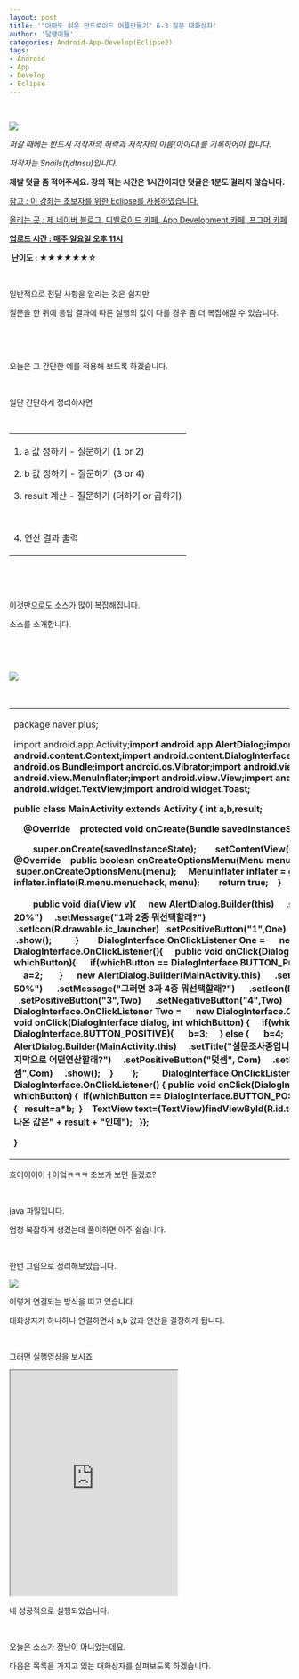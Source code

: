 ```yaml
---
layout: post
title: '"아마도 쉬운 안드로이드 어플만들기" 6-3 질문 대화상자'
author: '달팽이들'
categories: Android-App-Develop(Eclipse2)
tags:
- Android
- App
- Develop
- Eclipse
---
```



<script> location.href='https://cafe.naver.com/develoid/312301' ; </script>

<p>&nbsp;</p><p></p><p><img src="https://dthumb-phinf.pstatic.net/?src=%22http%3A%2F%2Fpostfiles3.naver.net%2F20130523_178%2Ftjdtnsu_1369283538974akCh1_JPEG%2Fand.jpg%3Ftype%3Dw2%22&amp;type=cafe_wa740"></p><p><i>퍼갈 때에는 반드시 저작자의 허락과 저작자의 이름(아이디)를 기록하어야 합니다.</i></p><p><i>저작자는 Snails(tjdtnsu)입니다.</i></p><p><strong>제발 덧글 좀 적어주세요. 강의 적는 시간은 1시간이지만 덧글은 1분도 걸리지 않습니다.</strong></p><p><u>참고 : 이 강좌는 초보자를 위한 Eclipse를 사용하였습니다.</u></p><p><u>올리는 곳 : 제 네이버 블로그, 디벨로이드 카페, App Development 카페, 프그머 카페</u></p><p><u><strong>업로드 시간 : 매주 일요일 오후 11시</strong></u><p></p><p>&nbsp;<strong>난이도 : ★★★★★</strong><strong>★☆</strong></p><p><strong>﻿</strong>&nbsp;</p><p>일반적으로 전달 사항을 알리는 것은 쉽지만</p><p>질문을 한 뒤에 응답 결과에 따른 실행의 값이 다를 경우 좀 더 복잡해질 수 있습니다.</p><p>﻿</p><p><strong></strong>&nbsp;</p><p>오늘은 그 간단한 예를 적용해 보도록 하겠습니다.</p><p>﻿</p><p>일단 간단하게 정리하자면&nbsp;</p><p>﻿&nbsp;</p><p></p>



<table><tbody><tr><td  ><p>1. a 값 정하기&nbsp;- 질문하기 (1 or 2)</p><p>2. b&nbsp;값 정하기 - 질문하기 (3 or 4)</p><p>3. result 계산 - 질문하기 (더하기 or 곱하기)</p><p>&nbsp;</p><p>4. 연산 결과 출력</p></td></tr></tbody></table><p>&nbsp;</p><p>﻿&nbsp;</p><p>이것만으로도 소스가 많이 복잡해집니다.&nbsp;</p><p>소스를 소개합니다.&nbsp;</p><p>﻿&nbsp;</p><p>﻿&nbsp;</p><p><img src="https://dthumb-phinf.pstatic.net/?src=%22http%3A%2F%2Fblogfiles.naver.net%2F20130922_257%2Ftjdtnsu_1379852008223ycdKq_PNG%2F%25C1%25A6%25B8%25F1_%25BE%25F8%25C0%25BD.png%22&amp;type=cafe_wa740">&nbsp;</p><p>&nbsp;</p>



<table><tbody><tr><td ><p>package naver.plus;</p><p>import android.app.Activity;<b>import android.app.AlertDialog;<b>import android.content.Context;<b>import android.content.DialogInterface;<b>import android.os.Bundle;<b>import android.os.Vibrator;<b>import android.view.Menu;<b>import android.view.MenuInflater;<b>import android.view.View;<b>import android.widget.EditText;<b>import android.widget.TextView;<b>import android.widget.Toast;</p><p>public class MainActivity extends Activity {<b>&nbsp;int a,b,result;<b>&nbsp;</p><p>&nbsp;&nbsp;&nbsp; @Override<b>&nbsp;&nbsp;&nbsp; protected void onCreate(Bundle savedInstanceState) {</p><p><b>&nbsp;&nbsp;&nbsp;&nbsp;&nbsp;&nbsp;&nbsp; super.onCreate(savedInstanceState);<b>&nbsp;&nbsp;&nbsp;&nbsp;&nbsp;&nbsp;&nbsp; setContentView(R.layout.activity_main);<b>&nbsp;&nbsp;&nbsp; }<b>&nbsp;&nbsp;&nbsp; <b>&nbsp;&nbsp;&nbsp; @Override<b>&nbsp;&nbsp;&nbsp; public boolean onCreateOptionsMenu(Menu menu) {<b>&nbsp;&nbsp;&nbsp; &nbsp;super.onCreateOptionsMenu(menu);<b>&nbsp;&nbsp;&nbsp; &nbsp;MenuInflater inflater = getMenuInflater();<b>&nbsp;&nbsp;&nbsp;&nbsp;&nbsp;&nbsp;&nbsp; inflater.inflate(R.menu.menucheck, menu);<b>&nbsp;&nbsp;&nbsp;&nbsp;&nbsp;&nbsp;&nbsp; return true;<b>&nbsp;&nbsp;&nbsp; }<b>&nbsp;&nbsp;&nbsp; <b>&nbsp;&nbsp;&nbsp; <b>&nbsp;&nbsp;&nbsp; </p><p><b>&nbsp;&nbsp;&nbsp;&nbsp;<b>&nbsp;&nbsp;&nbsp; public void dia(View v){<b>&nbsp;&nbsp;&nbsp; &nbsp;new AlertDialog.Builder(this)<b>&nbsp;&nbsp;&nbsp; &nbsp;.setTitle("설문조사중입니다... 20%")<b>&nbsp;&nbsp;&nbsp; &nbsp;.setMessage("1과 2중 뭐선택할래?")<b>&nbsp;&nbsp;&nbsp; &nbsp;.setIcon(R.drawable.ic_launcher)<b>&nbsp;&nbsp;.setPositiveButton("1",One)<b>&nbsp;&nbsp;.setNegativeButton("2",One)<b>&nbsp;&nbsp;&nbsp; &nbsp;.show();<b>&nbsp;&nbsp;&nbsp; &nbsp;<b>&nbsp;&nbsp;&nbsp; &nbsp;}<b>&nbsp;&nbsp;&nbsp; <b>&nbsp;&nbsp;&nbsp; DialogInterface.OnClickListener One =<b>&nbsp;&nbsp;&nbsp; &nbsp;&nbsp;new DialogInterface.OnClickListener(){<b>&nbsp;&nbsp;&nbsp; &nbsp;public void onClick(DialogInterface dialog, int whichButton){<b>&nbsp;&nbsp;&nbsp; &nbsp;&nbsp;if(whichButton == DialogInterface.BUTTON_POSITIVE){<b>&nbsp;&nbsp;&nbsp; &nbsp;&nbsp;&nbsp;a=1;<b>&nbsp;&nbsp;&nbsp; &nbsp;&nbsp;&nbsp;} else {<b>&nbsp;&nbsp;&nbsp; &nbsp;&nbsp;&nbsp;&nbsp;a=2;<b>&nbsp;&nbsp;&nbsp; &nbsp;&nbsp;&nbsp;}<b>&nbsp;&nbsp;&nbsp; &nbsp;&nbsp;new AlertDialog.Builder(MainActivity.this)<b>&nbsp;&nbsp;&nbsp; &nbsp;&nbsp;.setTitle("설문조사중입니다... 50%")<b>&nbsp;&nbsp;&nbsp; &nbsp;&nbsp;.setMessage("그러면 3과 4중 뭐선택할래?")<b>&nbsp;&nbsp;&nbsp; &nbsp;&nbsp;.setIcon(R.drawable.ic_launcher)<b>&nbsp;&nbsp;&nbsp; &nbsp;&nbsp;.setPositiveButton("3",Two)<b>&nbsp;&nbsp;&nbsp; &nbsp;&nbsp;.setNegativeButton("4",Two)<b>&nbsp;&nbsp;&nbsp; &nbsp;&nbsp;.show();<b>&nbsp;&nbsp;&nbsp; &nbsp;}<b>&nbsp;&nbsp;&nbsp; };<b>&nbsp;&nbsp;&nbsp; <b>&nbsp;&nbsp;&nbsp; DialogInterface.OnClickListener Two =<b>&nbsp;&nbsp;&nbsp; &nbsp;&nbsp;new DialogInterface.OnClickListener() {<b>&nbsp;&nbsp;&nbsp;&nbsp;public void onClick(DialogInterface dialog, int whichButton) {<b>&nbsp;&nbsp;&nbsp;&nbsp;&nbsp;if(whichButton == DialogInterface.BUTTON_POSITIVE){<b>&nbsp;&nbsp;&nbsp;&nbsp;&nbsp;&nbsp;b=3;<b>&nbsp;&nbsp;&nbsp;&nbsp;&nbsp;} else {<b>&nbsp;&nbsp;&nbsp;&nbsp;&nbsp;&nbsp;b=4;<b>&nbsp;&nbsp;&nbsp;&nbsp;&nbsp;}<b>&nbsp;&nbsp;&nbsp;&nbsp;&nbsp;<b>&nbsp;&nbsp;&nbsp;&nbsp;&nbsp;new AlertDialog.Builder(MainActivity.this)<b>&nbsp;&nbsp;&nbsp;&nbsp;&nbsp;.setTitle("설문조사중입니다... 80%")<b>&nbsp;&nbsp;&nbsp;&nbsp;&nbsp;.setMessage("마지막으로 어떤연산할래?")<b>&nbsp;&nbsp;&nbsp;&nbsp;&nbsp;.setPositiveButton("덧셈", Com)<b>&nbsp;&nbsp;&nbsp;&nbsp;&nbsp;.setNegativeButton("곱셈",Com)<b>&nbsp;&nbsp;&nbsp;&nbsp;&nbsp;.show();<b>&nbsp;&nbsp;&nbsp;&nbsp;}<b>&nbsp;&nbsp;&nbsp;&nbsp;&nbsp;<b>&nbsp;&nbsp;&nbsp;};<b>&nbsp;&nbsp;&nbsp; &nbsp;&nbsp;<b>&nbsp;&nbsp;&nbsp; DialogInterface.OnClickListener Com =<b>&nbsp;&nbsp;&nbsp;&nbsp;&nbsp;&nbsp;&nbsp;&nbsp;&nbsp;&nbsp; new DialogInterface.OnClickListener() {<b>&nbsp;public void onClick(DialogInterface dialog, int whichButton) {<b>&nbsp;&nbsp;if(whichButton == DialogInterface.BUTTON_POSITIVE){<b>&nbsp;&nbsp;&nbsp;result=a+b;<b>&nbsp;&nbsp;} else {<b>&nbsp;&nbsp;&nbsp;result=a*b;<b>&nbsp;&nbsp;}<b>&nbsp;&nbsp;<b>&nbsp;&nbsp;TextView text=(TextView)findViewById(R.id.textView5);<b>&nbsp;&nbsp;text.setText("튀어나온 값은" + result + "인데");&nbsp;&nbsp;<b>&nbsp;}<b>};</p><p>}</p></td></tr></tbody></table><p>흐어어어어ㅓ어엌ㅋㅋㅋ 초보가 보면 돌겠죠?</p><p>&nbsp;</p><p>java 파일입니다.</p><p>엄청 복잡하게 생겼는데 풀이하면 아주 쉽습니다.</p><p>&nbsp;</p><p>한번 그림으로 정리해보았습니다.</p><p><img src="https://dthumb-phinf.pstatic.net/?src=%22http%3A%2F%2Fblogfiles.naver.net%2F20130922_138%2Ftjdtnsu_1379855892205lXszz_PNG%2F%25C1%25A6%25B8%25F1_%25BE%25F8%25C0%25BD.png%22&amp;type=cafe_wa740"></p><p>이렇게 연결되는 방식을 띠고 있습니다.</p><p>대화상자가 하나하나 연결하면서 a,b 값과 연산을 결정하게 됩니다.</p><p>&nbsp;</p><p>그러면 실행영상을 보시죠</p><p><iframe frame scrolling="no" name="mplayer" title="플레이어"  height="405" src="https://serviceapi.nmv.naver.com/view/ugcPlayer.nhn?vid=40E014CBD22ED554409BBBC72B7A66561CB9&amp;inKey=V1211063502310ca805f6338657ee98c82b52d1b36008d6f5917412118a1f1a9aae47338657ee98c82b52&amp;wmode=opaque&amp;hasLink=0&amp;autoPlay=false&amp;beginTime=0" allowfullscreen="allowfullscreen"></iframe></p><p>네 성공적으로 실행되었습니다.</p><p>&nbsp;</p><p>오늘은 소스가 장난이 아니었는데요.</p><p>다음은 목록을 가지고 있는 대화상자를 살펴보도록 하겠습니다.</p><p></p></p>
